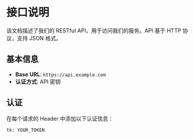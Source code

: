 # 接口说明

该文档描述了我们的 RESTful API，用于访问我们的服务。API 基于 HTTP 协议，支持 JSON 格式。

## 基本信息

- **Base URL**: `https://api.example.com`
- **认证方式**: API 密钥

## 认证

在每个请求的 Header 中添加以下认证信息：

```bash
tk: YOUR_TOKEN
```
